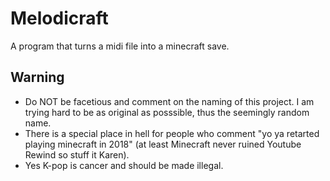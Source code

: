 # Melodicraft
A program that turns a midi file into a minecraft save.

## Warning
- Do NOT be facetious and comment on the naming of this project. I am trying hard to be as original as posssible, thus the seemingly random name.
- There is a special place in hell for people who comment "yo ya retarted playing minecraft in 2018" (at least Minecraft never ruined Youtube Rewind so stuff it Karen).
- Yes K-pop is cancer and should be made illegal.